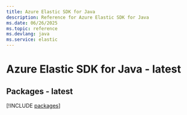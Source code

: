 ```yaml
---
title: Azure Elastic SDK for Java
description: Reference for Azure Elastic SDK for Java
ms.date: 06/26/2025
ms.topic: reference
ms.devlang: java
ms.service: elastic
---
```

# Azure Elastic SDK for Java - latest
## Packages - latest
[!INCLUDE [packages](elastic-index.md)]